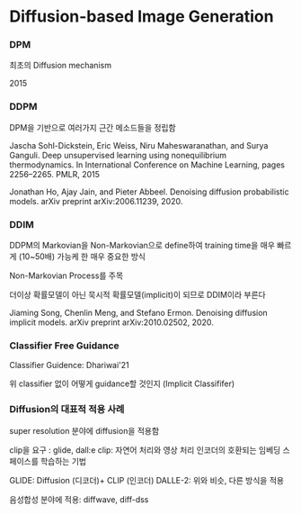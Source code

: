 # Diffusion-based Image Generation

### DPM

최초의 Diffusion mechanism 

2015

### DDPM

DPM을 기반으로 여러가지 근간 메소드들을 정립함 

Jascha Sohl-Dickstein, Eric Weiss, Niru Maheswaranathan,
and Surya Ganguli. Deep unsupervised learning using
nonequilibrium thermodynamics. In International Conference on Machine Learning, pages 2256–2265. PMLR, 2015

Jonathan Ho, Ajay Jain, and Pieter Abbeel. Denoising diffusion probabilistic models. arXiv preprint arXiv:2006.11239,
2020.



### DDIM

DDPM의 Markovian을 Non-Markovian으로 define하여 training time을 매우 빠르게 (10~50배) 가능케 한 매우 중요한 방식 

Non-Markovian Process를 주목

더이상 확률모델이 아닌 묵시적 확률모델(implicit)이 되므로 DDIM이라 부른다

Jiaming Song, Chenlin Meng, and Stefano Ermon. Denoising
diffusion implicit models. arXiv preprint arXiv:2010.02502,
2020.


### Classifier Free Guidance 


Classifier Guidence: Dhariwai'21

위 classifier 없이 어떻게 guidance할 것인지 (Implicit Classififer)




### Diffusion의 대표적 적용 사례

super resolution 분야에 diffusion을 적용함 

clip을 요구 : glide, dall:e
clip: 자연어 처리와 영상 처리 인코더의 호환되는 임베딩 스페이스를 학습하는 기법 

GLIDE: Diffusion (디코더)+ CLIP (인코더)
DALLE-2: 위와 비슷, 다른 방식을 적용 

음성합성 분야에 적용: diffwave, diff-dss







